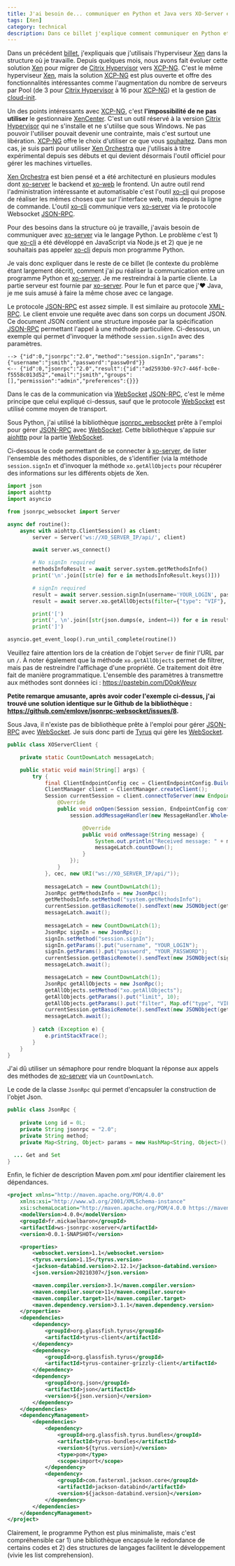 ```yaml
---
title: J'ai besoin de... communiquer en Python et Java vers XO-Server en passant par du Websocket/JSON-RPC
tags: [Xen]
category: technical
description: Dans ce billet j'explique comment communiquer en Python et Java vers XO-Server, le backend de Xen Orchestra
---
```


Dans un précédent [billet](/blog/2019/09/09/xen-point-montage-dom0), j'expliquais que j'utilisais l'hyperviseur [Xen](https://xenproject.org/) dans la structure où je travaille. Depuis quelques mois, nous avons fait évoluer cette solution [Xen](https://xenproject.org/) pour migrer de [Citrix Hypervisor](https://www.citrix.fr/downloads/citrix-hypervisor/) vers [XCP-NG](https://xcp-ng.org/). C'est le même hyperviseur [Xen](https://xenproject.org/), mais la solution [XCP-NG](https://xcp-ng.org/) est plus ouverte et offre des fonctionnalités intéressantes comme l'augmentation du nombre de serveurs par Pool (de 3 pour [Citrix Hypervisor](https://www.citrix.fr/downloads/citrix-hypervisor/) à 16 pour [XCP-NG](https://xcp-ng.org/)) et la gestion de [cloud-init](https://cloud-init.io/). 

Un des points intéressants avec [XCP-NG](https://xcp-ng.org/), c'est **l'impossibilité de ne pas utiliser** le gestionnaire [XenCenter](https://docs.citrix.com/en-us/xencenter). C'est un outil réservé à la version [Citrix Hypervisor](https://www.citrix.fr/downloads/citrix-hypervisor/) qui ne s'installe et ne s'utiilse que sous Windows. Ne pas pouvoir l'utiliser pouvait devenir une contrainte, mais c'est surtout une libération. [XCP-NG](https://xcp-ng.org/) offre le choix d'utiliser ce que vous [souhaitez](https://xcp-ng.org/docs/management.html). Dans mon cas, je suis parti pour utiliser [Xen Orchestra](https://xen-orchestra.com/) que j'utilisais à titre expérimental depuis ses débuts et qui devient désormais l'outil officiel pour gérer les machines virtuelles.

[Xen Orchestra](https://xen-orchestra.com/) est bien pensé et a été architecturé en plusieurs modules dont [xo-server](https://github.com/vatesfr/xen-orchestra/tree/master/packages/xo-server) le backend et [xo-web](https://github.com/vatesfr/xen-orchestra/tree/master/packages/xo-web) le frontend. Un autre outil rend l'administration intéressante et automatisable c'est l'outil [xo-cli](https://github.com/vatesfr/xen-orchestra/tree/master/packages/xo-cli) qui propose de réaliser les mêmes choses que sur l'interface web, mais depuis la ligne de commande. L'outil [xo-cli](https://github.com/vatesfr/xen-orchestra/tree/master/packages/xo-cli) communique vers [xo-server](https://github.com/vatesfr/xen-orchestra/tree/master/packages/xo-server) via le protocole Websocket [JSON-RPC](https://www.jsonrpc.org). 

Pour des besoins dans la structure où je travaille, j'avais besoin de communiquer avec [xo-server](https://github.com/vatesfr/xen-orchestra/tree/master/packages/xo-server) via le langage Python. Le problème c'est 1) que [xo-cli](https://github.com/vatesfr/xen-orchestra/tree/master/packages/xo-cli) a été dévéloppé en JavaScript via Node.js et 2) que je ne souhaitais pas appeler [xo-cli](https://github.com/vatesfr/xen-orchestra/tree/master/packages/xo-cli) depuis mon programme Python. 

Je vais donc expliquer dans le reste de ce billet (le contexte du problème étant largement décrit), comment j'ai pu réaliser la communication entre un programme Python et [xo-server](https://github.com/vatesfr/xen-orchestra/tree/master/packages/xo-server). Je me restreindrai à la partie cliente. La partie serveur est fournie par [xo-server](https://github.com/vatesfr/xen-orchestra/tree/master/packages/xo-server). Pour le fun et parce que j'❤️ Java, je me suis amusé à faire la même chose avec ce langage.

Le protocole [JSON-RPC](https://www.jsonrpc.org) est assez simple. Il est similaire au protocole [XML-RPC](https://en.wikipedia.org/wiki/XML-RPC). Le client envoie une requête avec dans son corps un document JSON. Ce document JSON contient une structure imposée par la spécification [JSON-RPC](https://www.jsonrpc.org) permettant l'appel à une méthode particulière. Ci-dessous, un exemple qui permet d'invoquer la méthode `session.signIn` avec des paramètres.

```
--> {"id":0,"jsonrpc":"2.0","method":"session.signIn","params":{"username":"jsmith","password":"passw0rd"}}
<-- {"id":0,"jsonrpc":"2.0","result":{"id":"ad2593b0-97c7-446f-bc0e-f5558c013d52","email":"jsmith","groups":[],"permission":"admin","preferences":{}}}
```

Dans le cas de la communication via [WebSocket](https://www.w3.org/TR/websockets/) [JSON-RPC](https://www.jsonrpc.org), c'est le même principe que celui expliqué ci-dessus, sauf que le protocole [WebSocket](https://www.w3.org/TR/websockets/) est utilisé comme moyen de transport.

Sous Python, j'ai utilisé la bibliothèque [jsonrpc_websocket](https://github.com/emlove/jsonrpc-websocket) prête à l'emploi pour gérer [JSON-RPC](https://www.jsonrpc.org) avec [WebSocket](https://www.w3.org/TR/websockets/). Cette bibliothèque s'appuie sur [aiohttp](https://docs.aiohttp.org) pour la partie [WebSocket](https://www.w3.org/TR/websockets/).

Ci-dessous le code permettant de se connecter à [xo-server](https://github.com/vatesfr/xen-orchestra/tree/master/packages/xo-server), de lister l'ensemble des méthodes disponibles, de s'identifier (via la mtéthode `session.signIn` et d'invoquer la méthode `xo.getAllObjects` pour récupérer des informations sur les différents objets de Xen.

```python
import json
import aiohttp
import asyncio

from jsonrpc_websocket import Server

async def routine():
    async with aiohttp.ClientSession() as client:
        server = Server('ws://XO_SERVER_IP/api/', client)

        await server.ws_connect()

        # No signIn required
        methodsInfoResult = await server.system.getMethodsInfo()
        print('\n'.join([str(e) for e in methodsInfoResult.keys()]))

        # signIn required
        result = await server.session.signIn(username='YOUR_LOGIN', password='YOUR_PASSWORD') # email attribute is working in place of username
        result = await server.xo.getAllObjects(filter={"type": "VIF"}, limit=10)

        print('[')
        print(', \n'.join([str(json.dumps(e, indent=4)) for e in result.values()]))
        print(']')

asyncio.get_event_loop().run_until_complete(routine())
```

Veuillez faire attention lors de la création de l'objet `Server` de finir l'URL par un `/`. À noter également que la méthode `xo.getAllObjects` permet de filtrer, mais pas de restreindre l'affichage d'une propriété. Ce traitement doit être fait de manière programmatique. L'ensemble des paramètres à transmettre aux méthodes sont données ici : <https://pastebin.com/D0qkWeuv>

**Petite remarque amusante, après avoir coder l'exemple ci-dessus, j'ai trouvé une solution identique sur le Github de la bibliothèque : <https://github.com/emlove/jsonrpc-websocket/issues/8>.**

Sous Java, il n'existe pas de bibliothèque prête à l'emploi pour gérer [JSON-RPC](https://www.jsonrpc.org) avec [WebSocket](https://www.w3.org/TR/websockets/). Je suis donc parti de [Tyrus](https://eclipse-ee4j.github.io/tyrus/) qui gère les [WebSocket](https://www.w3.org/TR/websockets/).

```java
public class XOServerClient {

	private static CountDownLatch messageLatch;

	public static void main(String[] args) {
		try {			
			final ClientEndpointConfig cec = ClientEndpointConfig.Builder.create().build();
			ClientManager client = ClientManager.createClient();
			Session currentSession = client.connectToServer(new Endpoint() {
				@Override
				public void onOpen(Session session, EndpointConfig config) {
					session.addMessageHandler(new MessageHandler.Whole<String>() {

						@Override
						public void onMessage(String message) {
							System.out.println("Received message: " + message);
							messageLatch.countDown();
						}
					});
				}
			}, cec, new URI("ws://XO_SERVER_IP/api/"));
			
			messageLatch = new CountDownLatch(1);
			JsonRpc getMethodsInfo = new JsonRpc();
			getMethodsInfo.setMethod("system.getMethodsInfo");	
			currentSession.getBasicRemote().sendText(new JSONObject(getMethodsInfo).toString());
			messageLatch.await();
			
			messageLatch = new CountDownLatch(1);
			JsonRpc signIn = new JsonRpc();
			signIn.setMethod("session.signIn");
			signIn.getParams().put("username", "YOUR_LOGIN");
			signIn.getParams().put("password", "YOUR_PASSWORD");
			currentSession.getBasicRemote().sendText(new JSONObject(signIn).toString());
			messageLatch.await();

			messageLatch = new CountDownLatch(1);
			JsonRpc getAllObjects = new JsonRpc();
			getAllObjects.setMethod("xo.getAllObjects");
			getAllObjects.getParams().put("limit", 10);
			getAllObjects.getParams().put("filter", Map.of("type", "VIF"));
			currentSession.getBasicRemote().sendText(new JSONObject(getAllObjects).toString());
			messageLatch.await();
			
		} catch (Exception e) {
			e.printStackTrace();
		}
	}
}
```

J'ai dû utiliser un sémaphore pour rendre bloquant la réponse aux appels des méthodes de [xo-server](https://github.com/vatesfr/xen-orchestra/tree/master/packages/xo-server) via un `CountDownLatch`.

Le code de la classe `JsonRpc` qui permet d'encapsuler la construction de l'objet Json.

```java
public class JsonRpc {
	
	private Long id = 0L;
	private String jsonrpc = "2.0";
	private String method;
	private Map<String, Object> params = new HashMap<String, Object>();

  ... Get and Set
}
```

Enfin, le fichier de description Maven _pom.xml_ pour identifier clairement les dépendances.

```xml
<project xmlns="http://maven.apache.org/POM/4.0.0"
	xmlns:xsi="http://www.w3.org/2001/XMLSchema-instance"
	xsi:schemaLocation="http://maven.apache.org/POM/4.0.0 https://maven.apache.org/xsd/maven-4.0.0.xsd">
	<modelVersion>4.0.0</modelVersion>
	<groupId>fr.mickaelbaron</groupId>
	<artifactId>ws-jsonrpc-xoserver</artifactId>
	<version>0.0.1-SNAPSHOT</version>

	<properties>
		<websocket.version>1.1</websocket.version>
		<tyrus.version>1.15</tyrus.version>
		<jackson-databind.version>2.12.1</jackson-databind.version>
		<json.version>20210307</json.version>

		<maven.compiler.version>3.1</maven.compiler.version>
		<maven.compiler.source>11</maven.compiler.source>
		<maven.compiler.target>11</maven.compiler.target>
		<maven.dependency.version>3.1.1</maven.dependency.version>
	</properties>
	<dependencies>
		<dependency>
			<groupId>org.glassfish.tyrus</groupId>
			<artifactId>tyrus-client</artifactId>
		</dependency>
		<dependency>
			<groupId>org.glassfish.tyrus</groupId>
			<artifactId>tyrus-container-grizzly-client</artifactId>
		</dependency>
		<dependency>
			<groupId>org.json</groupId>
			<artifactId>json</artifactId>
			<version>${json.version}</version>
		</dependency>
	</dependencies>
	<dependencyManagement>
		<dependencies>
			<dependency>
				<groupId>org.glassfish.tyrus.bundles</groupId>
				<artifactId>tyrus-bundles</artifactId>
				<version>${tyrus.version}</version>
				<type>pom</type>
				<scope>import</scope>
			</dependency>
			<dependency>
				<groupId>com.fasterxml.jackson.core</groupId>
				<artifactId>jackson-databind</artifactId>
				<version>${jackson-databind.version}</version>
			</dependency>
		</dependencies>
	</dependencyManagement>
</project>
```

Clairement, le programme Python est plus minimaliste, mais c'est compréhensible car 1) une bibliothèque encapsule le redondance de certains codes et 2) des structures de langages facilitent le développement (vivie les list comprehension).